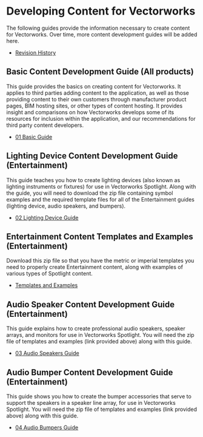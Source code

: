 # Developing Content for Vectorworks

The following guides provide the information necessary to create content for Vectorworks. Over time, more content development guides will be added here.

* [Revision History](files/RevisionHistory.pdf) 

## Basic Content Development Guide (All products)
This guide provides the basics on creating content for Vectorworks. It applies to third parties adding content to the application, as well as those providing content to their own customers through manufacturer product pages, BIM hosting sites, or other types of content hosting. It provides insight and comparisons on how Vectorworks develops some of its resources for inclusion within the application, and our recommendations for third party content developers.

* [01 Basic Guide](files/01_BasicGuide_v1.2.pdf)


## Lighting Device Content Development Guide (Entertainment)
This guide teaches you how to create lighting devices (also known as lighting instruments or fixtures) for use in Vectorworks Spotlight. Along with the guide, you will need to download the zip file containing symbol examples and the required template files for all of the Entertainment guides (lighting device, audio speakers, and bumpers).

* [02 Lighting Device Guide](files/02_LightingDeviceGuide_v1.0.pdf)


## Entertainment Content Templates and Examples (Entertainment)
Download this zip file so that you have the metric or imperial templates you need to properly create Entertainment content, along with examples of various types of Spotlight content.

* [Templates and Examples](files/Entertainment-SupportFiles.zip)


## Audio Speaker Content Development Guide (Entertainment)
This guide explains how to create professional audio speakers, speaker arrays, and monitors for use in Vectorworks Spotlight. You will need the zip file of templates and examples (link provided above) along with this guide.

* [03 Audio Speakers Guide](files/03_Audio%20Speakers_v1.0.pdf)



## Audio Bumper Content Development Guide (Entertainment)
This guide shows you how to create the bumper accessories that serve to support the speakers in a speaker line array, for use in Vectorworks Spotlight. You will need the zip file of templates and examples (link provided above) along with this guide.

* [04 Audio Bumpers Guide](files/04_AudioBumpers_v1.0.pdf)

